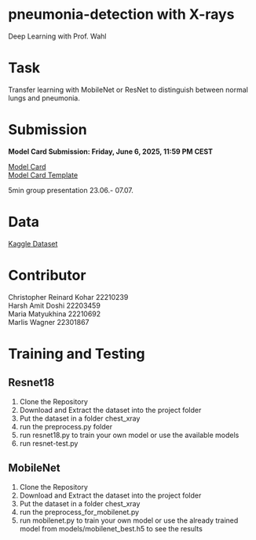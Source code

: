 # pneumonia-detection with X-rays
Deep Learning with Prof. Wahl

# Task

Transfer learning with MobileNet or ResNet to distinguish between normal lungs
and pneumonia.  

# Submission

**Model Card Submission: Friday, June 6, 2025, 11:59 PM CEST**

[Model Card](https://docs.google.com/document/d/1begDbBezvR3kWWZCJEFZHgpqFSggf6WnROFrXBSmaO0/edit?usp=sharing)   
[Model Card Template](https://arxiv.org/pdf/1810.03993) 

5min group presentation  23.06.- 07.07.

# Data
[Kaggle Dataset](https://www.kaggle.com/datasets/paultimothymooney/chest-xray-pneumonia)

# Contributor
Christopher Reinard Kohar 22210239   
Harsh Amit Doshi 22203459   
Maria Matyukhina 22210692   
Marlis Wagner 22301867  

# Training and Testing

## Resnet18
1. Clone the Repository
2. Download and Extract the dataset into the project folder
3. Put the dataset in a folder chest_xray
4. run the preprocess.py folder
5. run resnet18.py to train your own model or use the available models
6. run resnet-test.py

## MobileNet
1. Clone the Repository
2. Download and Extract the dataset into the project folder
3. Put the dataset in a folder chest_xray
4. run the preprocess_for_mobilenet.py
5. run mobilenet.py to train your own model or use the already trained model from models/mobilenet_best.h5 to see the results
